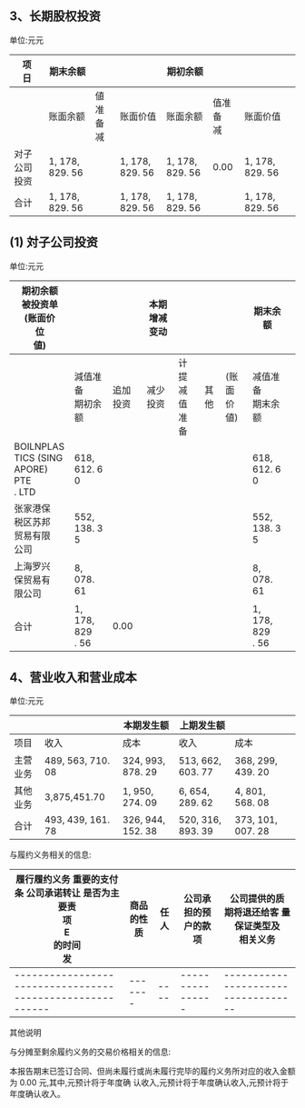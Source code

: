 ## 3、长期股权投资

单位:元元

| 项<br>日 | 期末余额            |          |                 | 期初余额            |          |                 |  |
|--------|-----------------|----------|-----------------|-----------------|----------|-----------------|--|
|        | 账面余额            | 値准备<br>减 | 账面价值            | 账面余额            | 值准备<br>减 | 账面价值            |  |
| 对子公司投资 | 1, 178, 829. 56 |          | 1, 178, 829. 56 | 1, 178, 829. 56 | 0.00     | 1, 178, 829. 56 |  |
| 合计     | 1, 178, 829. 56 |          | 1, 178, 829. 56 | 1, 178, 829. 56 |          | 1, 178, 829. 56 |  |

## (1) 対子公司投资

单位:元元

| 期初余额<br>被投资单<br>(账面价<br>位<br>値)                |                     |      | 本期增减变动 |            |    |            | 期末余额                |  |
|------------------------------------------------|---------------------|------|--------|------------|----|------------|---------------------|--|
|                                                | 減值准备<br>期初余额        | 追加投资 | 减少投资   | 计提减值<br>准备 | 其他 | (账面价<br>値) | 减值准备<br>期末余额        |  |
| BOILNPLAS<br>TICS (SING<br>APORE) PTE<br>. LTD | 618, 612. 6<br>0    |      |        |            |    |            | 618, 612. 6<br>0    |  |
| 张家港保<br>税区苏邦<br>贸易有限<br>公司                     | 552, 138. 3<br>5    |      |        |            |    |            | 552, 138. 3<br>5    |  |
| 上海罗兴<br>保贸易有<br>限公司                            | 8, 078. 61          |      |        |            |    |            | 8, 078. 61          |  |
| 合计                                             | 1, 178, 829<br>. 56 | 0.00 |        |            |    |            | 1, 178, 829<br>. 56 |  |

## 4、营业收入和营业成本

单位:元元

|      |                   | 本期发生额             | 上期发生额             |                   |  |
|------|-------------------|-------------------|-------------------|-------------------|--|
| 项目   | 收入                | 成本                | 收入                | 成本                |  |
| 主营业务 | 489, 563, 710. 08 | 324, 993, 878. 29 | 513, 662, 603. 77 | 368, 299, 439. 20 |  |
| 其他业务 | 3,875,451.70      | 1, 950, 274. 09   | 6, 654, 289. 62   | 4, 801, 568. 08   |  |
| 合计   | 493, 439, 161. 78 | 326, 944, 152. 38 | 520, 316, 893. 39 | 373, 101, 007. 28 |  |

与履约义务相关的信息:

| 履行履约义务   重要的支付条   公司承诺转让   是否为主要责<br>项<br>E<br>的时间<br>发 | 商品的性质 | 任人 | 公司承担的预<br>户的款项 | 公司提供的质<br>期将退还给客   量保证类型及<br>相关义务 |
|---------------------------------------------------------|-------|----|----------------|-----------------------------------|
|---------------------------------------------------------|-------|----|----------------|-----------------------------------|

其他说明

与分摊至剩余履约义务的交易价格相关的信息:

本报告期末已签订合同、但尚未履行或尚未履行完毕的履约义务所对应的收入金额为 0.00 元,其中,元预计将于年度确 认收入,元预计将于年度确认收入,元预计将于年度确认收入。